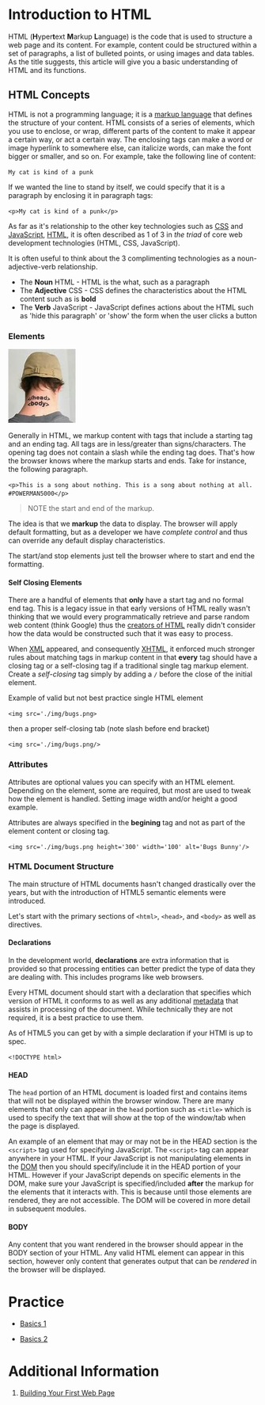 # Introduction to HTML
HTML (**H**yper**t**ext **M**arkup **L**anguage) is the code that is used to structure a web page and its content. For example, content could be structured within a set of paragraphs, a list of bulleted points, or using images and data tables. As the title suggests, this article will give you a basic understanding of HTML and its functions.

## HTML Concepts
HTML is not a programming language; it is a [markup language](https://en.wikipedia.org/wiki/Markup_language) that defines the structure of your content. HTML consists of a series of elements, which you use to enclose, or wrap, different parts of the content to make it appear a certain way, or act a certain way. The enclosing tags can make a word or image hyperlink to somewhere else, can italicize words, can make the font bigger or smaller, and so on. For example, take the following line of content:

`My cat is kind of a punk`

If we wanted the line to stand by itself, we could specify that it is a paragraph by enclosing it in paragraph tags:

`<p>My cat is kind of a punk</p>`

As far as it's relationship to the other key technologies such as [CSS](https://en.wikipedia.org/wiki/Cascading_Style_Sheets) and [JavaScript](https://en.wikipedia.org/wiki/JavaScript), [HTML](https://en.wikipedia.org/wiki/HTML), it is often described as 1 of 3 in *the triad* of core web development technologies (HTML, CSS, JavaScript).

It is often useful to think about the 3 complimenting technologies as a noun-adjective-verb relationship.

* The **Noun** HTML - HTML is the what, such as a paragraph
* The **Adjective** CSS - CSS defines the characteristics about the HTML content such as is **bold**
* The **Verb** JavaScript - JavaScript defines actions about the HTML such as 'hide this paragraph' or 'show' the form when the user clicks a button

### Elements

![Coolest Geek Tatoo Ever](./img/head_body.jpg)

Generally in HTML, we markup content with tags that include a starting tag and an ending tag. All tags are in less/greater than signs/characters. The opening tag does not contain a slash while the ending tag does. That's how the browser knows where the markup starts and ends. Take for instance, the following paragraph. 

`<p>This is a song about nothing. This is a song about nothing at all. #POWERMAN5000</p>`

> NOTE the start and end of the markup.

The idea is that we **markup** the data to display. The browser will apply default formatting, but as a developer we have *complete control* and thus can override any default display characteristics.

The start/and stop elements just tell the browser where to start and end the formatting.

#### Self Closing Elements
There are a handful of elements that **only** have a start tag and no formal end tag. This is a legacy issue in that early versions of HTML really wasn't thinking that we would every programmatically retrieve and parse random web content (think Google) thus the [creators of HTML](https://en.wikipedia.org/wiki/Tim_Berners-Lee) really didn't consider how the data would be constructed such that it was easy to process. 

When [XML](https://en.wikipedia.org/wiki/XML) appeared, and consequently [XHTML](https://en.wikipedia.org/wiki/XHTML), it enforced much stronger rules about matching tags in markup content in that **every** tag should have a closing tag or a self-closing tag if a traditional single tag markup element. Create a *self-closing* tag simply by adding a `/` before the close of the initial element.

Example of valid but not best practice single HTML element

`<img src='./img/bugs.png>`

then a proper self-closing tab (note slash before end bracket)

`<img src='./img/bugs.png/>`

### Attributes
Attributes are optional values you can specify with an HTML element. Depending on the element, some are required, but most are used to tweak how the element is handled. Setting image width and/or height a good example.

Attributes are always specified in the **begining** tag and not as part of the element content or closing tag.

`<img src='./img/bugs.png height='300' width='100' alt='Bugs Bunny'/>`

### HTML Document Structure
The main structure of HTML documents hasn't changed drastically over the years, but with the introduction of HTML5 semantic elements were introduced. 

Let's start with the primary sections of `<html>`, `<head>`, and `<body>` as well as directives.

#### Declarations
In the development world, **declarations** are extra information that is provided so that processing entities can better predict the type of data they are dealing with. This includes programs like web browsers.

Every HTML document should start with a declaration that specifies which version of HTML it conforms to as well as any additional [metadata](https://en.wikipedia.org/wiki/Metadata) that assists in processing of the document. While technically they are not required, it is a best practice to use them.

As of HTML5 you can get by with a simple declaration if your HTMl is up to spec.

`<!DOCTYPE html>`

#### HEAD
The `head` portion of an HTML document is loaded first and contains items that will not be displayed within the browser window. There are many elements that only can appear in the `head` portion such as `<title>` which is used to specify the text that will show at the top of the window/tab when the page is displayed.

An example of an element that may or may not be in the HEAD section is the `<script>` tag used for specifying JavaScript. The `<script>` tag can appear anywhere in your HTML. If your JavaScript is not manipulating elements in the [DOM](https://en.wikipedia.org/wiki/Document_Object_Model) then you should specify/include it in the HEAD portion of your HTML. However if your JavaScript depends on specific elements in the DOM, make sure your JavaScript is specified/included **after** the markup for the elements that it interacts with. This is because until those elements are rendered, they are not accessible. The DOM will be covered in more detail in subsequent modules.

#### BODY
Any content that you want rendered in the browser should appear in the BODY section of your HTML. Any valid HTML element can appear in this section, however only content that generates output that can be *rendered* in the browser will be displayed.

# Practice
* [Basics 1](https://github.com/cs-fullstack-master/html-basics1-ic)

* [Basics 2](https://github.com/cs-fullstack-master/html-basics1-cw)

# Additional Information
1. [Building Your First Web Page](https://learn.shayhowe.com/html-css/building-your-first-web-page/)
